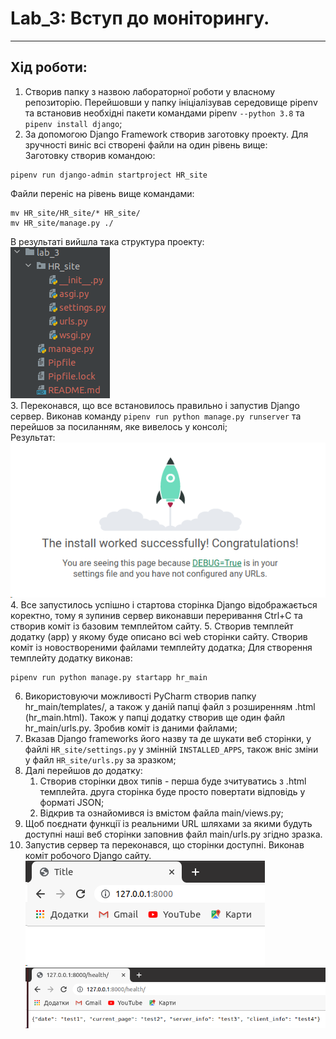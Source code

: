 # Lab_3: Вступ до моніторингу.

****

## Хід роботи:
1. Створив папку з назвою лабораторної роботи у власному репозиторію. Перейшовши у папку ініціалізував середовище pipenv та встановив необхідні пакети командами pipenv `--python 3.8` та `pipenv install django`;
2. За допомогою Django Framework створив заготовку проекту. Для зручності виніс всі створені файли на один рівень вище:  
Заготовку створив командою:
```
pipenv run django-admin startproject HR_site
```
Файли переніс на рівень вище командами:  
```
mv HR_site/HR_site/* HR_site/
mv HR_site/manage.py ./
```
В результаті вийшла така структура проекту:  
![Here should be structure of the project, but i can't find a photo](img_for_readme/structure.png "Structure")  
3. Переконався, що все встановилось правильно і запустив Django сервер. Виконав команду `pipenv run python manage.py runserver` та перейшов за посиланням, яке вивелось у консолі;  
Результат:
![Here should be result of running server, but i can't find a photo](img_for_readme/run_serv.png "Structure")  
4. Все запустилось успішно і стартова сторінка Django відображається коректно, тому я зупинив сервер виконавши переривання Ctrl+C та створив коміт із базовим темплейтом сайту. 
5. Створив темплейт додатку (app) у якому буде описано всі web сторінки сайту. Створив коміт із новоствореними файлами темплейту додатка;
Для створення темплейту додатку виконав:  
```
pipenv run python manage.py startapp hr_main
```
6. Використовуючи можливості PyCharm створив папку hr_main/templates/, а також у даній папці файл з розширенням .html (hr_main.html). Також у папці додатку створив ще один файл hr_main/urls.py. Зробив коміт із даними файлами;
7. Вказав Django frameworks його назву та де шукати веб сторінки, у файлі `HR_site/settings.py` у змінній `INSTALLED_APPS`, також вніс зміни у файл `HR_site/urls.py` за зразком;
8. Далі перейшов до додатку: 
    1. Створив сторінки двох типів - перша буде зчитуватись з .html темплейта. друга сторінка буде просто повертати відповідь у форматі JSON;
    2. Відкрив та ознайомився із вмістом файла main/views.py;
9. Щоб поєднати функції із реальними URL шляхами за якими будуть доступні наші веб сторінки заповнив файл main/urls.py згідно зразка.
10. Запустив сервер та переконався, що сторінки доступні. Виконав коміт робочого Django сайту.  
![main_page](img_for_readme/main_page.png "Main page")
![health_page](img_for_readme/health_page.png "Health page")
